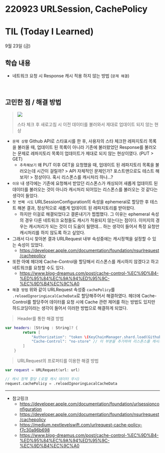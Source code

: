 # 220923 URLSession, CachePolicy

# TIL (Today I Learned)

9월 23일 (금)

## 학습 내용

- 네트워크 요청 시 Response 캐시 적용 하지 않는 방법 (`문제 해결`)

&nbsp;

## 고민한 점 / 해결 방법
 
>![](https://i.imgur.com/4EWNm90.gif)
>
> 스타 체크 후 새로고침 시 이전 데이터를 불러와서 제대로 업데이트 되지 않는 현상

* `문제 상황` Github API로 스타표시를 한 후, 사용자의 스타 체크한 레파지토리 목록을 불러올 때, 업데이트 된 목록이 아니라 기존에 불러왔었던 Response를 불러오는 문제로 레파지토리 목록이 업데이트가 제대로 되지 않는 현상이였다. (PUT > GET)
	* `추측해보기` 왜 PUT 이후 GET을 요청했을 때, 업데이트 된 레파지토리 목록을 불러오는데 시간이 걸릴까? > API 자체적인 문제인가? 포스트맨으로도 테스트 해보자! > 정상이다. 혹시 리스폰스를 캐시처리 하나...?
* `이유` 내 생각에는 기존에 요청해서 받았던 리스폰스가 캐싱되어 새롭게 업데이트 된 데이터를 불러오는 것이 아니라 캐시처리 되어있는 리스폰스를 불러오는 것 같다는 생각이 들었다.
*  `첫 번째 시도` URLSessionConfiguration의 속성을 ephemeral로 할당한 후 테스트 해본 결과, 정상적으로 새롭게 업데이트 된 레파지토리를 받아왔다.
	* 하지만 이걸로 해결되었다고 결론내기가 찝찝했다. 그 이유는 ephemeral 속성의 경우 다른 네트워크 요청들도 캐시가 적용되지 않는다는 점이다. 이미지의 경우는 캐시처리가 되는 것이 더 도움이 될탠데... 하는 생각이 들어서 특정 요청만 캐시처리를 하지 않도록 하고 싶었다.
*  그래서 다시 찾아본 결과 URLRequest 내부 속성중에는 캐시정책을 설정할 수 있는 속성이 있었다.
	*  https://developer.apple.com/documentation/foundation/nsurlrequest/cachepolicy
* 또한 아예 헤더에 Cache-Control을 할당해서 리스폰스를 캐시하지 않겠다고 하고 네트워크를 요청할 수도 있다.
	* https://www.blog-dreamus.com/post/cache-control-%EC%9D%B4-%ED%95%84%EC%9A%94%ED%95%9C-%EC%9D%B4%EC%9C%A0
* `해결 방법` 위와 같이 URLRequest 속성중 `cachePolicy`를 `.reloadIgnoringLocalCacheData`로 할당해주어서 해결하였다. 헤더에 Cache-Control를 할당주어 데이터를 요청 시에 Cache 관련 제어를 하는 방법도 있지만 하드코딩이라는 생각이 들어서 이러한 방법으로 해결하게 되었다.

> Header를 통한 해결 방법

```swift
var headers: [String : String]? {
        return [
            "Authorization": "token \(KeyChainManager.shard.load(GithubAuthorize.token) ?? "")",
            "Cache-Control": "no-store" // 이 부분을 추가하여 리스폰스를 캐시처리 하지 않도록 요청
        ]
    }
```

> URLRequest의 프로퍼티를 이용한 해결 방법

```swift
var request = URLRequest(url: url)

// 캐시 정책 할당 (로컬 캐시 데이터 무시)
request.cachePolicy = .reloadIgnoringLocalCacheData 
```


---

- 참고링크
    * https://developer.apple.com/documentation/foundation/urlsessionconfiguration
    * https://developer.apple.com/documentation/foundation/nsurlrequest/cachepolicy
    * https://medium.nextlevelswift.com/urlrequest-cache-policy-f7c30a96b698
    * https://www.blog-dreamus.com/post/cache-control-%EC%9D%B4-%ED%95%84%EC%9A%94%ED%95%9C-%EC%9D%B4%EC%9C%A0
